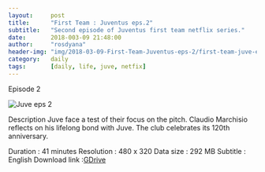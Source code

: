 ```yaml
---
layout:     post
title:      "First Team : Juventus eps.2"
subtitle:   "Second episode of Juventus first team netflix series."
date:       2018-003-09 21:48:00
author:     "rosdyana"
header-img: "img/2018-03-09-First-Team-Juventus-eps-2/first-team-juve-eps-2.JPG"
category:   daily
tags:       [daily, life, juve, netfix]
---
```


Episode 2


![Juve eps 2]({{site.url}}/img/2018-02-17-First-Team-Juventus-eps-2/first-team-juve-eps-2.JPG )


Description
Juve face a test of their focus on the pitch. Claudio Marchisio reflects on his lifelong bond with Juve. The club celebrates its 120th anniversary.

Duration : 41 minutes
Resolution : 480 x 320
Data size : 292 MB
Subtitle : English
Download link :[GDrive](https://drive.google.com/open?id=13EspP_gFFGKwCwmwu2ObwXfu47ZSUZ7y)
